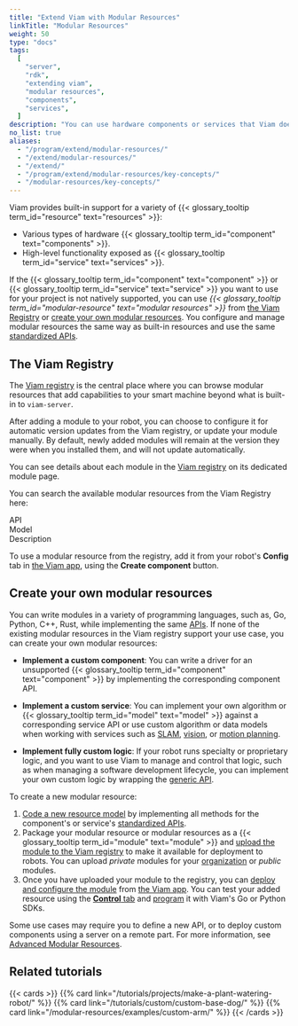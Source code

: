```yaml
---
title: "Extend Viam with Modular Resources"
linkTitle: "Modular Resources"
weight: 50
type: "docs"
tags:
  [
    "server",
    "rdk",
    "extending viam",
    "modular resources",
    "components",
    "services",
  ]
description: "You can use hardware components or services that Viam does not natively support, by adding them through existing modular resources from the Viam Registry or by creating new modular resources."
no_list: true
aliases:
  - "/program/extend/modular-resources/"
  - "/extend/modular-resources/"
  - "/extend/"
  - "/program/extend/modular-resources/key-concepts/"
  - "/modular-resources/key-concepts/"
---
```


Viam provides built-in support for a variety of {{< glossary_tooltip term_id="resource" text="resources" >}}:

- Various types of hardware {{< glossary_tooltip term_id="component" text="components" >}}.
- High-level functionality exposed as {{< glossary_tooltip term_id="service" text="services" >}}.

If the {{< glossary_tooltip term_id="component" text="component" >}} or {{< glossary_tooltip term_id="service" text="service" >}} you want to use for your project is not natively supported, you can use _{{< glossary_tooltip term_id="modular-resource" text="modular resources" >}}_ from [the Viam Registry](#the-viam-registry) or [create your own modular resources](#create-your-own-modular-resources).
You configure and manage modular resources the same way as built-in resources and use the same [standardized APIs](/program/apis/).

## The Viam Registry

The [Viam registry](https://app.viam.com/registry) is the central place where you can browse modular resources that add capabilities to your smart machine beyond what is built-in to `viam-server`.

After adding a module to your robot, you can choose to configure it for automatic version updates from the Viam registry, or update your module manually.
By default, newly added modules will remain at the version they were when you installed them, and will not update automatically.

You can see details about each module in the [Viam registry](https://app.viam.com/registry) on its dedicated module page.

You can search the available modular resources from the Viam Registry here:

<div id="searchbox"></div>
<p>
<div id="searchstats"></div></p>
<div class="mr-component" id="">
  <div class="modellistheader">
    <div class="type">API</div>
    <div class="name">Model</div>
    <div>Description</div>
  </div>
<div id="hits" class="modellist">
</div>
<div id="pagination"></div>
</div>

To use a modular resource from the registry, add it from your robot's **Config** tab in [the Viam app](https://app.viam.com/), using the **Create component** button.

## Create your own modular resources

You can write modules in a variety of programming languages, such as, Go, Python, C++, Rust, while implementing the same [APIs](/program/apis/).
If none of the existing modular resources in the Viam registry support your use case, you can create your own modular resources:

- **Implement a custom component**: You can write a driver for an unsupported {{< glossary_tooltip term_id="component" text="component" >}} by implementing the corresponding component API.

- **Implement a custom service**: You can implement your own algorithm or {{< glossary_tooltip term_id="model" text="model" >}} against a corresponding service API or use custom algorithm or data models when working with services such as [SLAM](/services/slam/), [vision](/services/vision/), or [motion planning](/services/motion/).

- **Implement fully custom logic**: If your robot runs specialty or proprietary logic, and you want to use Viam to manage and control that logic, such as when managing a software development lifecycle, you can implement your own custom logic by wrapping the [generic API](/components/generic/).

To create a new modular resource:

1. [Code a new resource model](/modular-resources/create/) by implementing all methods for the component's or service's [standardized APIs](/program/apis/).
1. Package your modular resource or modular resources as a {{< glossary_tooltip term_id="module" text="module" >}} and [upload the module to the Viam registry](/modular-resources/upload/) to make it available for deployment to robots.
   You can upload _private_ modules for your [organization](/manage/fleet/organizations/) or _public_ modules.
1. Once you have uploaded your module to the registry, you can [deploy and configure the module](/modular-resources/configure/) from [the Viam app](https://app.viam.com/).
   You can test your added resource using the [**Control** tab](/manage/fleet/#remote-control) and [program](/program/) it with Viam's Go or Python SDKs.

Some use cases may require you to define a new API, or to deploy custom components using a server on a remote part.
For more information, see [Advanced Modular Resources](/modular-resources/advanced/).

## Related tutorials

{{< cards >}}
{{% card link="/tutorials/projects/make-a-plant-watering-robot/" %}}
{{% card link="/tutorials/custom/custom-base-dog/" %}}
{{% card link="/modular-resources/examples/custom-arm/" %}}
{{< /cards >}}
